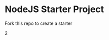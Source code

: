 # NodeJS Starter Project

Fork this repo to create a starter

<!-- Before copying this remember:

shopt -s dotglob # To copy hidden files
cp -r ...        # To copy subfolders
rm -Rf .git      # To make the copy standalone

or copy ts_template
from template_internals to ~/.local/bin/ for convinience
 -->
 2
